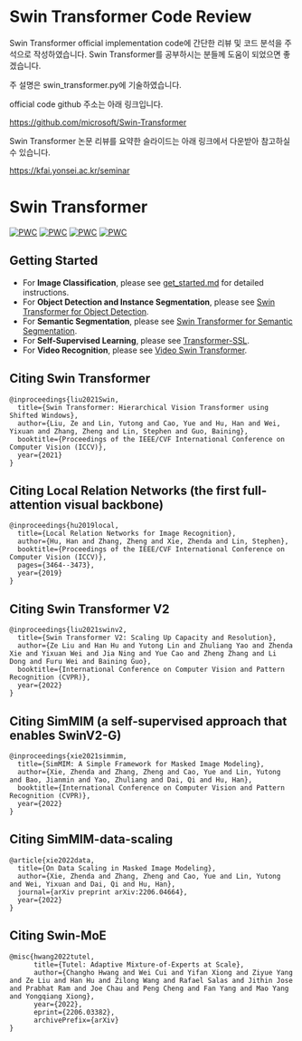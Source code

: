 # Swin Transformer Code Review
Swin Transformer official implementation code에 간단한 리뷰 및 코드 분석을 주석으로 작성하였습니다. 
Swin Transformer를 공부하시는 분들께 도움이 되었으면 좋겠습니다. 


주 설명은 swin_transformer.py에 기술하였습니다.   




official code github 주소는 아래 링크입니다. 


https://github.com/microsoft/Swin-Transformer   




Swin Transformer 논문 리뷰를 요약한 슬라이드는 아래 링크에서 다운받아 참고하실 수 있습니다.    


https://kfai.yonsei.ac.kr/seminar


# Swin Transformer

[![PWC](https://img.shields.io/endpoint.svg?url=https://paperswithcode.com/badge/swin-transformer-v2-scaling-up-capacity-and/object-detection-on-coco)](https://paperswithcode.com/sota/object-detection-on-coco?p=swin-transformer-v2-scaling-up-capacity-and)
[![PWC](https://img.shields.io/endpoint.svg?url=https://paperswithcode.com/badge/swin-transformer-v2-scaling-up-capacity-and/instance-segmentation-on-coco)](https://paperswithcode.com/sota/instance-segmentation-on-coco?p=swin-transformer-v2-scaling-up-capacity-and)
[![PWC](https://img.shields.io/endpoint.svg?url=https://paperswithcode.com/badge/swin-transformer-v2-scaling-up-capacity-and/semantic-segmentation-on-ade20k)](https://paperswithcode.com/sota/semantic-segmentation-on-ade20k?p=swin-transformer-v2-scaling-up-capacity-and)
[![PWC](https://img.shields.io/endpoint.svg?url=https://paperswithcode.com/badge/swin-transformer-v2-scaling-up-capacity-and/action-classification-on-kinetics-400)](https://paperswithcode.com/sota/action-classification-on-kinetics-400?p=swin-transformer-v2-scaling-up-capacity-and)

## Getting Started

- For **Image Classification**, please see [get_started.md](get_started.md) for detailed instructions.
- For **Object Detection and Instance Segmentation**, please see [Swin Transformer for Object Detection](https://github.com/SwinTransformer/Swin-Transformer-Object-Detection).
- For **Semantic Segmentation**, please see [Swin Transformer for Semantic Segmentation](https://github.com/SwinTransformer/Swin-Transformer-Semantic-Segmentation).
- For **Self-Supervised Learning**, please see [Transformer-SSL](https://github.com/SwinTransformer/Transformer-SSL).
- For **Video Recognition**, please see [Video Swin Transformer](https://github.com/SwinTransformer/Video-Swin-Transformer).



## Citing Swin Transformer

```
@inproceedings{liu2021Swin,
  title={Swin Transformer: Hierarchical Vision Transformer using Shifted Windows},
  author={Liu, Ze and Lin, Yutong and Cao, Yue and Hu, Han and Wei, Yixuan and Zhang, Zheng and Lin, Stephen and Guo, Baining},
  booktitle={Proceedings of the IEEE/CVF International Conference on Computer Vision (ICCV)},
  year={2021}
}
```
## Citing Local Relation Networks (the first full-attention visual backbone)
```
@inproceedings{hu2019local,
  title={Local Relation Networks for Image Recognition},
  author={Hu, Han and Zhang, Zheng and Xie, Zhenda and Lin, Stephen},
  booktitle={Proceedings of the IEEE/CVF International Conference on Computer Vision (ICCV)},
  pages={3464--3473},
  year={2019}
}
```
## Citing Swin Transformer V2
```
@inproceedings{liu2021swinv2,
  title={Swin Transformer V2: Scaling Up Capacity and Resolution}, 
  author={Ze Liu and Han Hu and Yutong Lin and Zhuliang Yao and Zhenda Xie and Yixuan Wei and Jia Ning and Yue Cao and Zheng Zhang and Li Dong and Furu Wei and Baining Guo},
  booktitle={International Conference on Computer Vision and Pattern Recognition (CVPR)},
  year={2022}
}
```
## Citing SimMIM (a self-supervised approach that enables SwinV2-G)
```
@inproceedings{xie2021simmim,
  title={SimMIM: A Simple Framework for Masked Image Modeling},
  author={Xie, Zhenda and Zhang, Zheng and Cao, Yue and Lin, Yutong and Bao, Jianmin and Yao, Zhuliang and Dai, Qi and Hu, Han},
  booktitle={International Conference on Computer Vision and Pattern Recognition (CVPR)},
  year={2022}
}
```
## Citing SimMIM-data-scaling
```
@article{xie2022data,
  title={On Data Scaling in Masked Image Modeling},
  author={Xie, Zhenda and Zhang, Zheng and Cao, Yue and Lin, Yutong and Wei, Yixuan and Dai, Qi and Hu, Han},
  journal={arXiv preprint arXiv:2206.04664},
  year={2022}
}
```
## Citing Swin-MoE
```
@misc{hwang2022tutel,
      title={Tutel: Adaptive Mixture-of-Experts at Scale}, 
      author={Changho Hwang and Wei Cui and Yifan Xiong and Ziyue Yang and Ze Liu and Han Hu and Zilong Wang and Rafael Salas and Jithin Jose and Prabhat Ram and Joe Chau and Peng Cheng and Fan Yang and Mao Yang and Yongqiang Xiong},
      year={2022},
      eprint={2206.03382},
      archivePrefix={arXiv}
}
```



